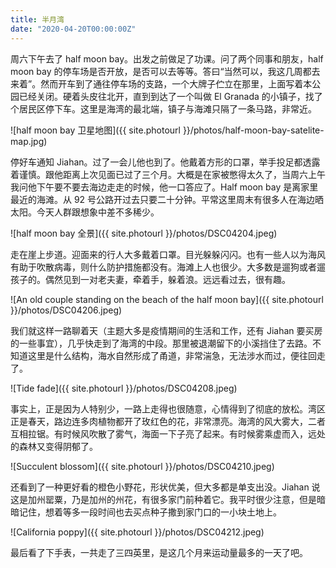 ```yaml
---
title: 半月湾
date: "2020-04-20T00:00:00Z"
---
```


周六下午去了 half moon bay。出发之前做足了功课。问了两个同事和朋友，half moon bay 的停车场是否开放，是否可以去等等。答曰“当然可以，我这几周都去来着”。然而开车到了通往停车场的支路，一个大牌子伫立在那里，上面写着本公园已经关闭。硬着头皮往北开，直到到达了一个叫做 El Granada 的小镇子，找了个居民区停下车。这里是海湾的最北端，镇子与海滩只隔了一条马路，非常近。

![half moon bay 卫星地图]({{ site.photourl }}/photos/half-moon-bay-satelite-map.jpg)

停好车通知 Jiahan。过了一会儿他也到了。他戴着方形的口罩，举手投足都透露着谨慎。跟他距离上次见面已过了三个月。大概是在家被憋得太久了，当周六上午我问他下午要不要去海边走走的时候，他一口答应了。Half moon bay 是离家里最近的海滩。从 92 号公路开过去只要二十分钟。平常这里周末有很多人在海边晒太阳。今天人群跟想象中差不多稀少。

![half moon bay 全景]({{ site.photourl }}/photos/DSC04204.jpeg)

走在崖上步道。迎面来的行人大多戴着口罩。目光躲躲闪闪。也有一些人以为海风有助于吹散病毒，则什么防护措施都没有。海滩上人也很少。大多数是遛狗或者遛孩子的。偶然见到一对老夫妻，牵着手，躲着浪。远远看过去，很有趣。

![An old couple standing on the beach of the half moon bay]({{ site.photourl }}/photos/DSC04206.jpeg)

我们就这样一路聊着天（主题大多是疫情期间的生活和工作，还有 Jiahan 要买房的一些事宜），几乎快走到了海湾的中段。那里被退潮留下的小溪挡住了去路。不知道这里是什么结构，海水自然形成了甬道，非常湍急，无法涉水而过，便往回走了。

![Tide fade]({{ site.photourl }}/photos/DSC04208.jpeg)

事实上，正是因为人特别少，一路上走得也很随意，心情得到了彻底的放松。湾区正是春天，路边连多肉植物都开了玫红色的花，非常漂亮。海湾的风大雾大，二者互相拉锯。有时候风吹散了雾气，海面一下子亮了起来。有时候雾乘虚而入，远处的森林又变得阴郁了。

![Succulent blossom]({{ site.photourl }}/photos/DSC04210.jpeg)

还看到了一种更好看的橙色小野花，形状优美，但大多都是单支出没。Jiahan 说这是加州罂粟，乃是加州的州花，有很多家门前种着它。我平时很少注意，但是暗暗记住，想着等多一段时间也去买点种子撒到家门口的一小块土地上。

![California poppy]({{ site.photourl }}/photos/DSC04212.jpeg)

最后看了下手表，一共走了三四英里，是这几个月来运动量最多的一天了吧。
